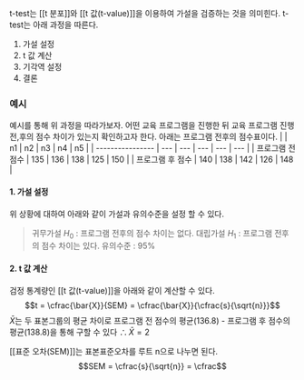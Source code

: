 t-test는 [[t 분포]]와 [[t 값(t-value)]]을 이용하여 가설을 검증하는 것을 의미힌다. t-test는 아래 과정을 따른다.

1. 가설 설정
2. t 값 계산
4. 기각역 설정
5. 결론

### 예시
예시를 통해 위 과정을 따라가보자. 
어떤 교육 프로그램을 진행한 뒤 교육 프로그램 진행 전,후의 점수 차이가 있는지 확인하고자 한다. 아래는 프로그램 전후의 점수표이다.
|                  | n1  | n2  | n3  | n4  | n5  |
| ---------------- | --- | --- | --- | --- | --- |
| 프로그램 전 점수 | 135 | 136 | 138 | 125 | 150 |
| 프로그램 후 점수 | 140 | 138 | 142 | 126 | 148    |

#### 1. 가설 설정
위 상황에 대하여 아래와 같이 가설과 유의수준을 설정 할 수 있다.

> 귀무가설 $H_0$ : 프로그램 전후의 점수 차이는 없다.
> 대립가설 $H_1$ : 프로그램 전후의 점수 차이는 있다.
> 유의수준 : 95% 


#### 2. t 값 계산
검정 통계량인 [[t 값(t-value)]]을 아래와 같이 계산할 수 있다.
$$t = \cfrac{\bar{X}}{SEM} = \cfrac{\bar{X}}{\cfrac{s}{\sqrt{n}}}$$
$\bar{X}$는 두 표본그룹의 평균 차이로 프로그램 전 점수의 평균(136.8) - 프로그램 후 점수의 평균(138.8)을 통해 구할 수 있다 $\therefore \bar{X} = 2$

[[표준 오차(SEM)]]는 표본표준오차를 루트 n으로 나누면 된다.
$$SEM = \cfrac{s}{\sqrt{n}} = \cfrac$$
